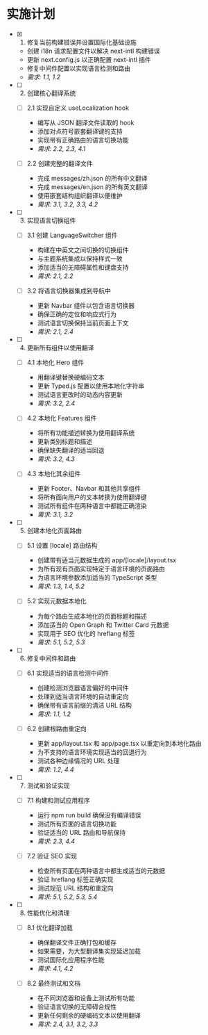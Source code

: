 # 实施计划

- [x] 1. 修复当前构建错误并设置国际化基础设施
  - 创建 i18n 请求配置文件以解决 next-intl 构建错误
  - 更新 next.config.js 以正确配置 next-intl 插件
  - 修复中间件配置以实现语言检测和路由
  - _需求: 1.1, 1.2_

- [ ] 2. 创建核心翻译系统
  - [ ] 2.1 实现自定义 useLocalization hook
    - 编写从 JSON 翻译文件读取的 hook
    - 添加对点符号嵌套翻译键的支持
    - 实现带有正确路由的语言切换功能
    - _需求: 2.2, 2.3, 4.1_

  - [ ] 2.2 创建完整的翻译文件
    - 完成 messages/zh.json 的所有中文翻译
    - 完成 messages/en.json 的所有英文翻译
    - 使用嵌套结构组织翻译以便维护
    - _需求: 3.1, 3.2, 3.3, 4.2_

- [ ] 3. 实现语言切换组件
  - [ ] 3.1 创建 LanguageSwitcher 组件
    - 构建在中英文之间切换的切换组件
    - 与主题系统集成以保持样式一致
    - 添加适当的无障碍属性和键盘支持
    - _需求: 2.1, 2.2_

  - [ ] 3.2 将语言切换器集成到导航中
    - 更新 Navbar 组件以包含语言切换器
    - 确保正确的定位和响应式行为
    - 测试语言切换保持当前页面上下文
    - _需求: 2.1, 2.4_

- [ ] 4. 更新所有组件以使用翻译
  - [ ] 4.1 本地化 Hero 组件
    - 用翻译键替换硬编码文本
    - 更新 Typed.js 配置以使用本地化字符串
    - 测试语言更改时的动态内容更新
    - _需求: 3.2, 2.4_

  - [ ] 4.2 本地化 Features 组件
    - 将所有功能描述转换为使用翻译系统
    - 更新类别标题和描述
    - 确保缺失翻译的适当回退
    - _需求: 3.2, 4.3_

  - [ ] 4.3 本地化其余组件
    - 更新 Footer、Navbar 和其他共享组件
    - 将所有面向用户的文本转换为使用翻译键
    - 测试所有组件在两种语言中都能正确渲染
    - _需求: 3.1, 3.2_

- [ ] 5. 创建本地化页面路由
  - [ ] 5.1 设置 [locale] 路由结构
    - 创建带有适当元数据生成的 app/[locale]/layout.tsx
    - 为所有现有页面实现特定于语言环境的页面路由
    - 为语言环境参数添加适当的 TypeScript 类型
    - _需求: 1.3, 1.4, 5.2_

  - [ ] 5.2 实现元数据本地化
    - 为每个路由生成本地化的页面标题和描述
    - 添加适当的 Open Graph 和 Twitter Card 元数据
    - 实现用于 SEO 优化的 hreflang 标签
    - _需求: 5.1, 5.2, 5.3_

- [ ] 6. 修复中间件和路由
  - [ ] 6.1 实现适当的语言检测中间件
    - 创建检测浏览器语言偏好的中间件
    - 处理到适当语言环境的自动重定向
    - 确保带有语言前缀的清洁 URL 结构
    - _需求: 1.1, 1.2_

  - [ ] 6.2 创建根路由重定向
    - 更新 app/layout.tsx 和 app/page.tsx 以重定向到本地化路由
    - 为不支持的语言环境实现适当的回退行为
    - 测试各种边缘情况的 URL 处理
    - _需求: 1.2, 4.4_

- [ ] 7. 测试和验证实现
  - [ ] 7.1 构建和测试应用程序
    - 运行 npm run build 确保没有编译错误
    - 测试所有页面的语言切换功能
    - 验证适当的 URL 路由和导航保持
    - _需求: 2.3, 4.4_

  - [ ] 7.2 验证 SEO 实现
    - 检查所有页面在两种语言中都生成适当的元数据
    - 验证 hreflang 标签正确实现
    - 测试规范 URL 结构和重定向
    - _需求: 5.1, 5.2, 5.3, 5.4_

- [ ] 8. 性能优化和清理
  - [ ] 8.1 优化翻译加载
    - 确保翻译文件正确打包和缓存
    - 如果需要，为大型翻译集实现延迟加载
    - 测试国际化应用程序性能
    - _需求: 4.1, 4.2_

  - [ ] 8.2 最终测试和文档
    - 在不同浏览器和设备上测试所有功能
    - 验证语言切换的无障碍合规性
    - 更新任何剩余的硬编码文本以使用翻译
    - _需求: 2.4, 3.1, 3.2, 3.3_